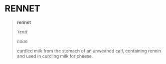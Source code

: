 # RENNET

> **rennet**
>
> *ˈrɛnɪt*
>
> *noun*
>
> curdled milk from the stomach of an unweaned calf, containing rennin and used in curdling milk for cheese.
